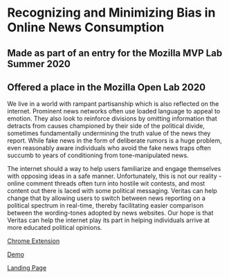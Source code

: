 # Recognizing and Minimizing Bias in Online News Consumption 
## Made as part of an entry for the Mozilla MVP Lab Summer 2020
## Offered a place in the Mozilla Open Lab 2020

We live in a world with rampant partisanship which is also reflected on the internet. Prominent news networks often use loaded language to appeal to emotion. They also look to reinforce divisions by omitting information that detracts from causes championed by their side of the political divide, sometimes fundamentally undermining the truth value of the news they report. While fake news in the form of deliberate rumors is a huge problem, even reasonably aware individuals who avoid the fake news traps often succumb to years of conditioning from tone-manipulated news.

The internet should a way to help users familiarize and engage themselves with opposing ideas in a safe manner. Unfortunately, this is not our reality - online comment threads often turn into hostile wit contests, and most content out there is laced with some political messaging. Veritas can help change that by allowing users to switch between news reporting on a political spectrum in real-time, thereby facilitating easier comparison between the wording-tones adopted by news websites. Our hope is that Veritas can help the internet play its part in helping individuals arrive at more educated political opinions.

[Chrome Extension](https://bit.ly/veritasforchrome)

[Demo](https://bit.ly/productdemoveritas)

[Landing Page](https://ss11077.wixsite.com/veritas)


